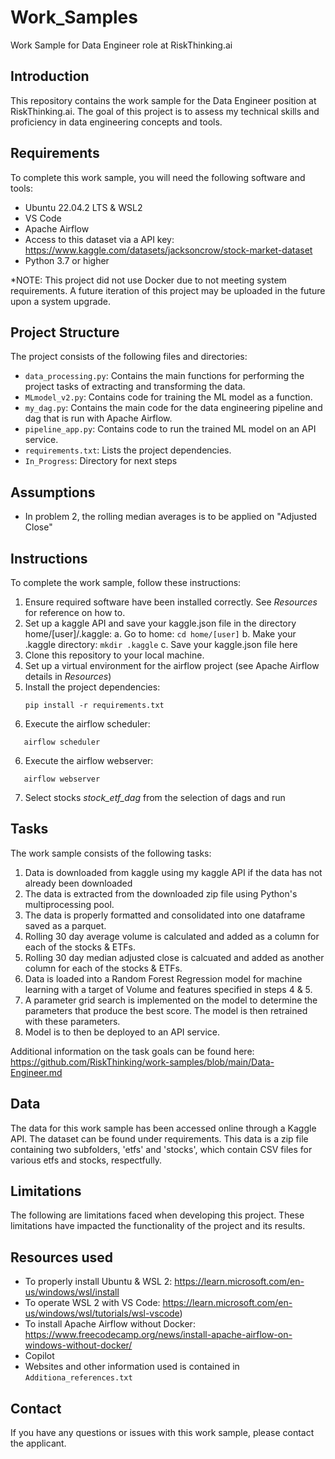 # Work_Samples
Work Sample for Data Engineer role at RiskThinking.ai

## Introduction

This repository contains the work sample for the Data Engineer position at RiskThinking.ai. The goal of this project is to assess my technical skills and proficiency in data engineering concepts and tools.

## Requirements

To complete this work sample, you will need the following software and tools:

- Ubuntu 22.04.2 LTS & WSL2
- VS Code 
- Apache Airflow 
- Access to this dataset via a API key: https://www.kaggle.com/datasets/jacksoncrow/stock-market-dataset 
- Python 3.7 or higher

*NOTE: This project did not use Docker due to not meeting system requirements. A future iteration of this project may be uploaded in the future upon a system upgrade.

## Project Structure
The project consists of the following files and directories:
- `data_processing.py`: Contains the main functions for performing the project tasks of extracting and transforming the data.
- `MLmodel_v2.py`: Contains code for training the ML model as a function.
- `my_dag.py`: Contains the main code for the data engineering pipeline and dag that is run with Apache Airflow.
- `pipeline_app.py`: Contains code to run the trained ML model on an API service.
- `requirements.txt`: Lists the project dependencies.
- `In_Progress`: Directory for next steps 

## Assumptions
- In problem 2, the rolling median averages is to be applied on "Adjusted Close"

## Instructions
To complete the work sample, follow these instructions:

1. Ensure required software have been installed correctly. See *Resources* for reference on how to.
2. Set up a kaggle API and save your kaggle.json file in the directory home/[user]/.kaggle:
    a. Go to home: 
          ```
          cd home/[user]
          ```
    b. Make your .kaggle directory:
          ```
          mkdir .kaggle
          ```
    c. Save your kaggle.json file here
3. Clone this repository to your local machine.
4. Set up a virtual environment for the airflow project (see Apache Airflow details in *Resources*)
7. Install the project dependencies:
   ```
   pip install -r requirements.txt
   ```
5. Execute the airflow scheduler:
```
   airflow scheduler
   ```
6. Execute the airflow webserver:
```
   airflow webserver
   ```
7. Select stocks *stock_etf_dag* from the selection of dags and run

## Tasks

The work sample consists of the following tasks:

1. Data is downloaded from kaggle using my kaggle API if the data has not already been downloaded
2. The data is extracted from the downloaded zip file using Python's multiprocessing pool.
3. The data is properly formatted and consolidated into one dataframe saved as a parquet.
4. Rolling 30 day average volume is calculated and added as a column for each of the stocks & ETFs.
5. Rolling 30 day median adjusted close is calcuated and added as another column for each of the stocks & ETFs.
6. Data is loaded into a Random Forest Regression model for machine learning with a target of Volume and features specified in steps 4 & 5. 
7. A parameter grid search is implemented on the model to determine the parameters that produce the best score. The model is then retrained with these parameters.
8. Model is to then be deployed to an API service. 

Additional information on the task goals can be found here: https://github.com/RiskThinking/work-samples/blob/main/Data-Engineer.md

## Data

The data for this work sample has been accessed online through a Kaggle API. The dataset can be found under requirements. This data is a zip file containing two subfolders, 'etfs' and 'stocks', which contain CSV files for various etfs and stocks, respectfully. 

## Limitations
The following are limitations faced when developing this project. These limitations have impacted the functionality of the project and its results.

## Resources used
* To properly install Ubuntu & WSL 2: https://learn.microsoft.com/en-us/windows/wsl/install
* To operate WSL 2 with VS Code: https://learn.microsoft.com/en-us/windows/wsl/tutorials/wsl-vscode)
* To install Apache Airflow without Docker: https://www.freecodecamp.org/news/install-apache-airflow-on-windows-without-docker/
* Copilot 
* Websites and other information used is contained in `Additiona_references.txt`



## Contact
If you have any questions or issues with this work sample, please contact the applicant.
